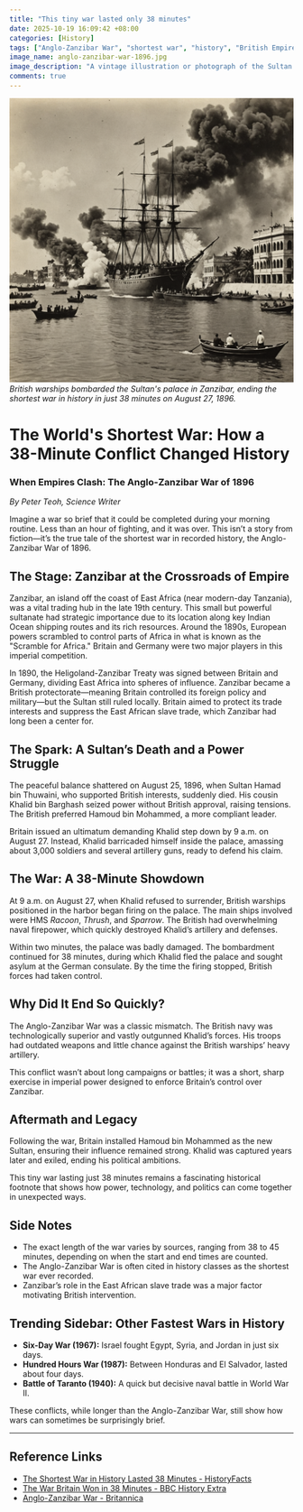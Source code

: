 ```yaml
---
title: "This tiny war lasted only 38 minutes"
date: 2025-10-19 16:09:42 +08:00
categories: [History]
tags: ["Anglo-Zanzibar War", "shortest war", "history", "British Empire", "Zanzibar"]
image_name: anglo-zanzibar-war-1896.jpg
image_description: "A vintage illustration or photograph of the Sultan's palace in Zanzibar during the 1896 conflict, with British naval ships visible offshore firing towards the palace under a bright morning sky."
comments: true
---
```



![British warships bombarded the Sultan's palace in Zanzibar, ending the shortest war in history in just 38 minutes on August 27, 1896.](/assets/images/anglo-zanzibar-war-1896.jpg)
*British warships bombarded the Sultan's palace in Zanzibar, ending the shortest war in history in just 38 minutes on August 27, 1896.*

<!-- Image Description: A vintage illustration or photograph of the Sultan's palace in Zanzibar during the 1896 conflict, with British naval ships visible offshore firing towards the palace under a bright morning sky. -->


# The World's Shortest War: How a 38-Minute Conflict Changed History

### When Empires Clash: The Anglo-Zanzibar War of 1896

*By Peter Teoh, Science Writer*

Imagine a war so brief that it could be completed during your morning routine. Less than an hour of fighting, and it was over. This isn’t a story from fiction—it’s the true tale of the shortest war in recorded history, the Anglo-Zanzibar War of 1896.

## The Stage: Zanzibar at the Crossroads of Empire

Zanzibar, an island off the coast of East Africa (near modern-day Tanzania), was a vital trading hub in the late 19th century. This small but powerful sultanate had strategic importance due to its location along key Indian Ocean shipping routes and its rich resources. Around the 1890s, European powers scrambled to control parts of Africa in what is known as the "Scramble for Africa." Britain and Germany were two major players in this imperial competition.

In 1890, the Heligoland-Zanzibar Treaty was signed between Britain and Germany, dividing East Africa into spheres of influence. Zanzibar became a British protectorate—meaning Britain controlled its foreign policy and military—but the Sultan still ruled locally. Britain aimed to protect its trade interests and suppress the East African slave trade, which Zanzibar had long been a center for.

## The Spark: A Sultan’s Death and a Power Struggle

The peaceful balance shattered on August 25, 1896, when Sultan Hamad bin Thuwaini, who supported British interests, suddenly died. His cousin Khalid bin Barghash seized power without British approval, raising tensions. The British preferred Hamoud bin Mohammed, a more compliant leader.

Britain issued an ultimatum demanding Khalid step down by 9 a.m. on August 27. Instead, Khalid barricaded himself inside the palace, amassing about 3,000 soldiers and several artillery guns, ready to defend his claim.

## The War: A 38-Minute Showdown

At 9 a.m. on August 27, when Khalid refused to surrender, British warships positioned in the harbor began firing on the palace. The main ships involved were HMS *Racoon*, *Thrush*, and *Sparrow*. The British had overwhelming naval firepower, which quickly destroyed Khalid’s artillery and defenses.

Within two minutes, the palace was badly damaged. The bombardment continued for 38 minutes, during which Khalid fled the palace and sought asylum at the German consulate. By the time the firing stopped, British forces had taken control.

## Why Did It End So Quickly?

The Anglo-Zanzibar War was a classic mismatch. The British navy was technologically superior and vastly outgunned Khalid’s forces. His troops had outdated weapons and little chance against the British warships’ heavy artillery.

This conflict wasn’t about long campaigns or battles; it was a short, sharp exercise in imperial power designed to enforce Britain’s control over Zanzibar.

## Aftermath and Legacy

Following the war, Britain installed Hamoud bin Mohammed as the new Sultan, ensuring their influence remained strong. Khalid was captured years later and exiled, ending his political ambitions.

This tiny war lasting just 38 minutes remains a fascinating historical footnote that shows how power, technology, and politics can come together in unexpected ways.

## Side Notes

- The exact length of the war varies by sources, ranging from 38 to 45 minutes, depending on when the start and end times are counted.
- The Anglo-Zanzibar War is often cited in history classes as the shortest war ever recorded.
- Zanzibar’s role in the East African slave trade was a major factor motivating British intervention.

## Trending Sidebar: Other Fastest Wars in History

- **Six-Day War (1967):** Israel fought Egypt, Syria, and Jordan in just six days.
- **Hundred Hours War (1987):** Between Honduras and El Salvador, lasted about four days.
- **Battle of Taranto (1940):** A quick but decisive naval battle in World War II.

These conflicts, while longer than the Anglo-Zanzibar War, still show how wars can sometimes be surprisingly brief.

---

## Reference Links

- [The Shortest War in History Lasted 38 Minutes - HistoryFacts](https://historyfacts.com/world-history/fact/the-shortest-war-in-history-lasted-38-minutes/)
- [The War Britain Won in 38 Minutes - BBC History Extra](https://www.historyextra.com/period/victorian/shortest-war-history/)
- [Anglo-Zanzibar War - Britannica](https://www.britannica.com/event/Anglo-Zanzibar-War)

